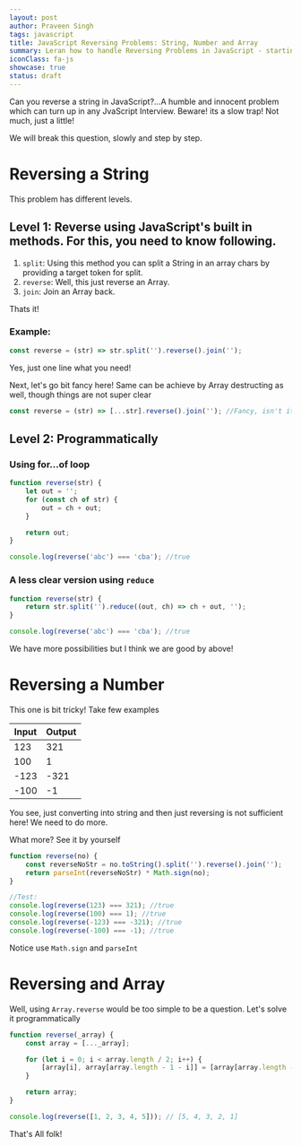 ```yaml
---
layout: post
author: Praveen Singh
tags: javascript
title: JavaScript Reversing Problems: String, Number and Array
summary: Leran how to handle Reversing Problems in JavaScript - starting from String, to number to Array
iconClass: fa-js
showcase: true
status: draft
---
```


Can you reverse a string in JavaScript?...A humble and innocent problem which can turn up in any JvaScript Interview. Beware! its a slow trap! Not much, just a little!

We will break this question, slowly and step by step.

# Reversing a String

This problem has different levels.

## Level 1: Reverse using JavaScript's built in methods. For this, you need to know following.

1. `split`: Using this method you can split a String in an array chars by providing a target token for split.
1. `reverse`: Well, this just reverse an Array.
1. `join`: Join an Array back.

Thats it!

### Example:

```js
const reverse = (str) => str.split('').reverse().join('');
```

Yes, just one line what you need!

Next, let's go bit fancy here! Same can be achieve by Array destructing as well, though things are not super clear

```js
const reverse = (str) => [...str].reverse().join(''); //Fancy, isn't it!
```

## Level 2: Programmatically

### Using for...of loop

```js
function reverse(str) {
    let out = '';
    for (const ch of str) {
        out = ch + out;
    }

    return out;
}

console.log(reverse('abc') === 'cba'); //true
```

### A less clear version using `reduce`

```js
function reverse(str) {
    return str.split('').reduce((out, ch) => ch + out, '');
}

console.log(reverse('abc') === 'cba'); //true
```

We have more possibilities but I think we are good by above!

# Reversing a Number

This one is bit tricky! Take few examples

| Input | Output |
| ----- | ------ |
| 123   | 321    |
| 100   | 1      |
| -123  | -321   |
| -100  | -1     |

You see, just converting into string and then just reversing is not sufficient here! We need to do more.

What more? See it by yourself

```js
function reverse(no) {
    const reverseNoStr = no.toString().split('').reverse().join('');
    return parseInt(reverseNoStr) * Math.sign(no);
}

//Test:
console.log(reverse(123) === 321); //true
console.log(reverse(100) === 1); //true
console.log(reverse(-123) === -321); //true
console.log(reverse(-100) === -1); //true
```

Notice use `Math.sign` and `parseInt`

# Reversing and Array

Well, using `Array.reverse` would be too simple to be a question. Let's solve it programmatically

```js
function reverse(_array) {
    const array = [..._array];

    for (let i = 0; i < array.length / 2; i++) {
        [array[i], array[array.length - 1 - i]] = [array[array.length - 1 - i], array[i]];
    }

    return array;
}

console.log(reverse([1, 2, 3, 4, 5])); // [5, 4, 3, 2, 1]
```

That's All folk! 
